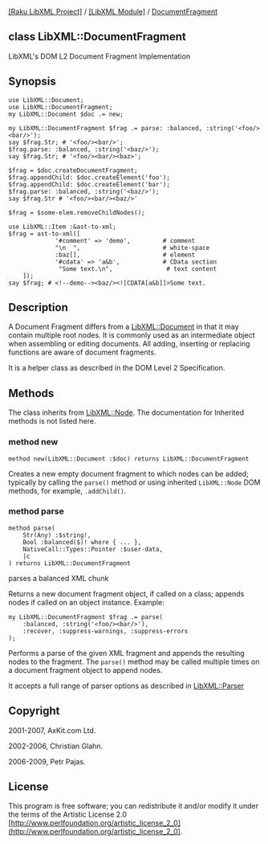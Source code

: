 [[Raku LibXML Project]](https://libxml-raku.github.io)
 / [[LibXML Module]](https://libxml-raku.github.io/LibXML-raku)
 / [DocumentFragment](https://libxml-raku.github.io/LibXML-raku/DocumentFragment)

class LibXML::DocumentFragment
------------------------------

LibXML's DOM L2 Document Fragment Implementation

Synopsis
--------

    use LibXML::Document;
    use LibXML::DocumentFragment;
    my LibXML::Document $doc .= new;

    my LibXML::DocumentFragment $frag .= parse: :balanced, :string('<foo/><bar/>');
    say $frag.Str; # '<foo/><bar/>';
    $frag.parse: :balanced, :string('<baz/>');
    say $frag.Str; # '<foo/><bar/><baz>';

    $frag = $doc.createDocumentFragment;
    $frag.appendChild: $doc.createElement('foo');
    $frag.appendChild: $doc.createElement('bar');
    $frag.parse: :balanced, :string('<baz/>');
    say $frag.Str # '<foo/><bar/><baz/>'

    $frag = $some-elem.removeChildNodes();

    use LibXML::Item :&ast-to-xml;
    $frag = ast-to-xml([
                 '#comment' => 'demo',         # comment
                 "\n  ",                       # white-space
                 :baz[],                       # element
                 '#cdata' => 'a&b',            # CData section
                  "Some text.\n",               # text content
        ]);
    say $frag; # <!--demo--><baz/><![CDATA[a&b]]>Some text.

Description
-----------

A Document Fragment differs from a [LibXML::Document](https://libxml-raku.github.io/LibXML-raku/Document) in that it may contain multiple root nodes. It is commonly used as an intermediate object when assembling or editing documents. All adding, inserting or replacing functions are aware of document fragments.

It is a helper class as described in the DOM Level 2 Specification.

Methods
-------

The class inherits from [LibXML::Node](https://libxml-raku.github.io/LibXML-raku/Node). The documentation for Inherited methods is not listed here.

### method new

    method new(LibXML::Document :$doc) returns LibXML::DocumentFragment

Creates a new empty document fragment to which nodes can be added; typically by calling the `parse()` method or using inherited `LibXML::Node` DOM methods, for example, `.addChild()`.

### method parse

```perl6
method parse(
    Str(Any) :$string!,
    Bool :balanced($)! where { ... },
    NativeCall::Types::Pointer :$user-data,
    |c
) returns LibXML::DocumentFragment
```

parses a balanced XML chunk

Returns a new document fragment object, if called on a class; appends nodes if called on an object instance. Example:

    my LibXML::DocumentFragment $frag .= parse(
        :balanced, :string('<foo/><bar/>'),
        :recover, :suppress-warnings, :suppress-errors
    );

Performs a parse of the given XML fragment and appends the resulting nodes to the fragment. The `parse()` method may be called multiple times on a document fragment object to append nodes.

It accepts a full range of parser options as described in [LibXML::Parser](https://libxml-raku.github.io/LibXML-raku/Parser)

Copyright
---------

2001-2007, AxKit.com Ltd.

2002-2006, Christian Glahn.

2006-2009, Petr Pajas.

License
-------

This program is free software; you can redistribute it and/or modify it under the terms of the Artistic License 2.0 [http://www.perlfoundation.org/artistic_license_2_0](http://www.perlfoundation.org/artistic_license_2_0).

